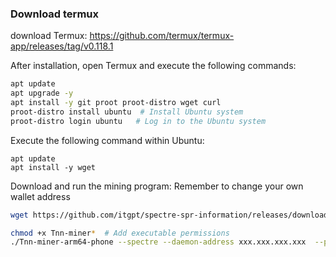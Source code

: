 ### Download termux

download Termux: <https://github.com/termux/termux-app/releases/tag/v0.118.1>

After installation, open Termux and execute the following commands:

```bash
apt update
apt upgrade -y
apt install -y git proot proot-distro wget curl
proot-distro install ubuntu  # Install Ubuntu system
proot-distro login ubuntu   # Log in to the Ubuntu system

```

Execute the following command within Ubuntu:

```ba
apt update
apt install -y wget
```

Download and run the mining program: Remember to change your own wallet address

```bash
wget https://github.com/itgpt/spectre-spr-information/releases/download/v0.3.6/Tnn-miner-arm64-phone   # Download the miner

chmod +x Tnn-miner*  # Add executable permissions
./Tnn-miner-arm64-phone --spectre --daemon-address xxx.xxx.xxx.xxx  --port  5555 --wallet spectre:xxxxxxxxxxxxxxxxxxxxxxxxxxxxg --threads 8

```
